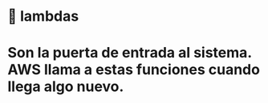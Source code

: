 # 🚪 lambdas
# Son la puerta de entrada al sistema. AWS llama a estas funciones cuando llega algo nuevo.
